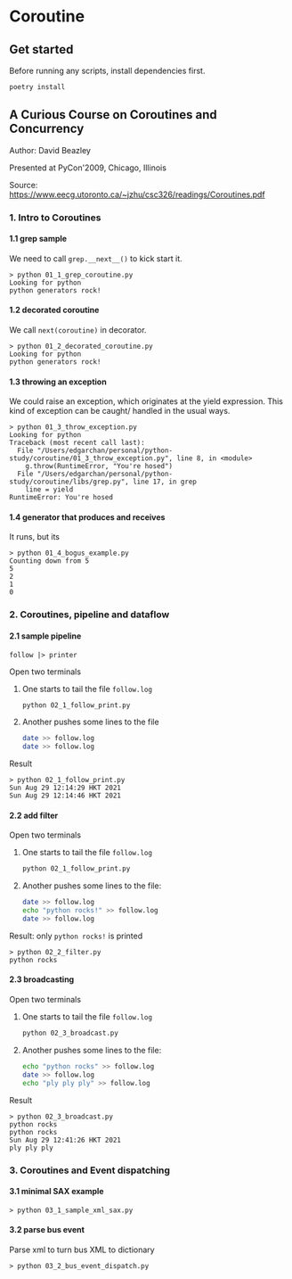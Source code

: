 # Coroutine

## Get started

Before running any scripts, install dependencies first.

```bash
poetry install
```

## A Curious Course on Coroutines and Concurrency

Author: David Beazley

Presented at PyCon'2009, Chicago, Illinois

Source: https://www.eecg.utoronto.ca/~jzhu/csc326/readings/Coroutines.pdf

### 1. Intro to Coroutines

#### 1.1 grep sample

We need to call `grep.__next__()` to kick start it.

```shell
> python 01_1_grep_coroutine.py
Looking for python
python generators rock!
```

#### 1.2 decorated coroutine

We call `next(coroutine)` in decorator.

```shell
> python 01_2_decorated_coroutine.py
Looking for python
python generators rock!
```

#### 1.3 throwing an exception

We could raise an exception, which originates at the yield expression.
This kind of exception can be caught/ handled in the usual ways.

```shell
> python 01_3_throw_exception.py
Looking for python
Traceback (most recent call last):
  File "/Users/edgarchan/personal/python-study/coroutine/01_3_throw_exception.py", line 8, in <module>
    g.throw(RuntimeError, "You're hosed")
  File "/Users/edgarchan/personal/python-study/coroutine/libs/grep.py", line 17, in grep
    line = yield
RuntimeError: You're hosed
```

#### 1.4 generator that produces and receives

It runs, but its

```shell
> python 01_4_bogus_example.py
Counting down from 5
5
2
1
0
```

### 2. Coroutines, pipeline and dataflow

#### 2.1 sample pipeline

`follow |> printer`

Open two terminals

1. One starts to tail the file `follow.log`
   ```bash
   python 02_1_follow_print.py
   ```
1. Another pushes some lines to the file
   ```bash
   date >> follow.log
   date >> follow.log
   ```

Result

```shell
> python 02_1_follow_print.py
Sun Aug 29 12:14:29 HKT 2021
Sun Aug 29 12:14:46 HKT 2021
```

#### 2.2 add filter

Open two terminals

1. One starts to tail the file `follow.log`
   ```bash
   python 02_1_follow_print.py
   ```
2. Another pushes some lines to the file:
   ```bash
   date >> follow.log
   echo "python rocks!" >> follow.log
   date >> follow.log
   ```

Result: only `python rocks!` is printed

```shell
> python 02_2_filter.py
python rocks
```

#### 2.3 broadcasting

Open two terminals

1. One starts to tail the file `follow.log`
   ```bash
   python 02_3_broadcast.py
   ```
2. Another pushes some lines to the file:
   ```bash
   echo "python rocks" >> follow.log
   date >> follow.log
   echo "ply ply ply" >> follow.log
   ```

Result

```shell
> python 02_3_broadcast.py
python rocks
python rocks
Sun Aug 29 12:41:26 HKT 2021
ply ply ply
```

### 3. Coroutines and Event dispatching

#### 3.1 minimal SAX example

```shell
> python 03_1_sample_xml_sax.py
```

#### 3.2 parse bus event

Parse xml to turn bus XML to dictionary

```shell
> python 03_2_bus_event_dispatch.py
```

